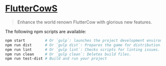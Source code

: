 # [FlutterCowS](https://github.com/cubei)

>   Enhance the world renown FlutterCow with glorious new features.


The following npm scripts are available:

```sh
npm start         # Or `gulp`: launches the project development environment.
npm run dist      # Or `gulp dist`: Prepares the game for distribution.
npm run lint      # Or `gulp lint`: Checks scripts for linting issues.
npm run clean     # Or `gulp clean`: Deletes build files.
npm run test-dist # Build and run your project
```
